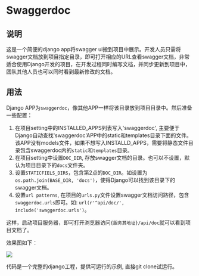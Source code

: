 # Swaggerdoc

## 说明
这是一个简便的django app将swagger ui搬到项目中展示。开发人员只需将swagger文档放到项目指定目录，即可打开相应的URL查看swagger文档，非常适合使用Django开发的项目，在开发过程同时编写文档，并同步更新到项目中，团队其他人员也可以同时看到最新修改的文档。

## 用法

Django APP为`swaggerdoc`，像其他APP一样将该目录放到项目目录中。然后准备一些配置：

1. 在项目setting中的INSTALLED_APPS列表写入'swaggerdoc', 主要便于Django自动查找'swaggerdoc'APP中的static和templates目录下面的文件。该APP没有models文件，如果不想写入INSTALLD_APPS，需要将静态文件目录包含swaggerdoc内的`static`和`templates`目录。
2. 在项目setting中设置`DOC_DIR`, 存放swagger文档的目录。也可以不设置，默认为项目目录下的`docs`文件夹。
3. 设置`STATICFIELS_DIRS`，包含第2点的`DOC_DIR`。如设置为`os.path.join(BASE_DIR, 'docs')`，使得Django可以找到该目录下的swagger文档。
4. 设置`url patterns`, 在项目的`urls.py`文件设置swagger文档访问路径，包含`swaggerdoc.urls`即可。如: `url(r'^api/doc/', include('swaggerdoc.urls')`。

这样，启动项目服务器，即可打开浏览器访问`{服务其地址}/api/doc`就可以看到项目文档了。

效果图如下：

![](http://7xpcbe.com1.z0.glb.clouddn.com/%E6%88%AA%E5%9B%BE_2017-03-22_10-21-52.png)

代码是一个完整的django工程，提供可运行的示例, 直接git clone试运行。
